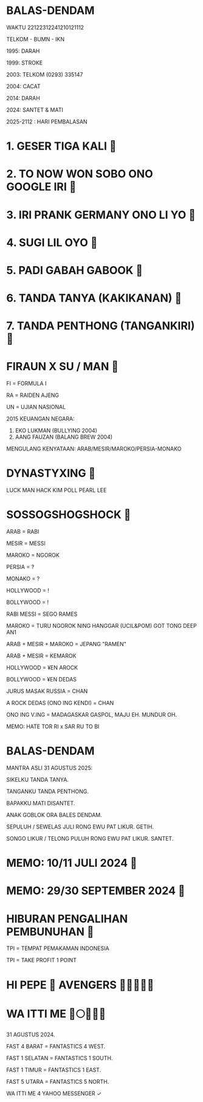 # BALAS-DENDAM

WAKTU 22122312241210121112

TELKOM - BUMN - IKN

1995: DARAH

1999: STROKE

2003: TELKOM (0293) 335147

2004: CACAT

2014: DARAH

2024: SANTET & MATI

2025-2112 : HARI PEMBALASAN


# 1. GESER TIGA KALI 🌈
# 2. TO NOW WON SOBO ONO GOOGLE IRI 🌈
# 3. IRI PRANK GERMANY ONO LI YO 🌈
# 4. SUGI LIL OYO 🌈
# 5. PADI GABAH GABOOK 🌈
# 6. TANDA TANYA (KAKIKANAN) 🌈
# 7. TANDA PENTHONG (TANGANKIRI) 🌈

# FIRAUN X SU / MAN 👻

FI = FORMULA I 

RA = RAIDEN AJENG 

UN = UJIAN NASIONAL 

2015 KEUANGAN NEGARA:
1. EKO LUKMAN (BULLYING 2004)
2. AANG FAUZAN (BALANG BREW 2004)

MENGULANG KENYATAAN: 
ARAB/MESIR/MAROKO/PERSIA-MONAKO

# DYNASTYXING 👻

LUCK MAN HACK KIM POLL PEARL LEE 

# SOSSOGSHOGSHOCK 👻

ARAB = RABI 

MESIR = MESSI 

MAROKO = NGOROK 

PERSIA = ? 

MONAKO = ? 

HOLLYWOOD = ! 

BOLLYWOOD = ! 

RABI MESSI = SEGO RAMES

MAROKO = TURU NGOROK NING HANGGAR (UCIL&POM) GOT TONG DEEP AN1 

ARAB + MESIR + MAROKO = JEPANG "RAMEN"

ARAB + MESIR = KEMAROK

HOLLYWOOD = ¥EN AROCK 

BOLLYWOOD = ¥EN DEDAS 

JURUS MASAK RUSSIA = CHAN

A ROCK DEDAS (ONO ING KENDI) = CHAN 

ONO ING V.ING = MADAGASKAR GASPOL, MAJU EH. MUNDUR OH.

MEMO: HATE TOR RI x SAR RU TO BI 

# BALAS-DENDAM 

MANTRA ASLI 31 AGUSTUS 2025: 

SIKELKU TANDA TANYA. 

TANGANKU TANDA PENTHONG. 

BAPAKKU MATI DISANTET. 

ANAK GOBLOK ORA BALES DENDAM.

SEPULUH / SEWELAS JULI RONG EWU PAT LIKUR. GETIH. 

SONGO LIKUR / TELONG PULUH RONG EWU PAT LIKUR. SANTET. 

# MEMO: 10/11 JULI 2024 👻
# MEMO: 29/30 SEPTEMBER 2024 👻

# HIBURAN PENGALIHAN PEMBUNUHAN 👻

TPI = TEMPAT PEMAKAMAN INDONESIA

TPI = TAKE PROFIT 1 POINT

# HI PEPE 💯 AVENGERS 🌟🌟🌟🌟🌟

# WA ITTI ME 💢🌕🌘🌑⚓

31 AGUSTUS 2024. 

FAST 4 BARAT = FANTASTICS 4 WEST. 

FAST 1 SELATAN = FANTASTICS 1 SOUTH. 

FAST 1 TIMUR = FANTASTICS 1 EAST. 

FAST 5 UTARA = FANTASTICS 5 NORTH. 

WA ITTI ME 4 YAHOO MESSENGER ✓



